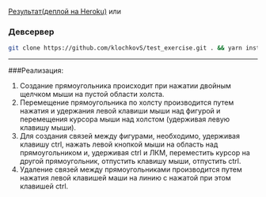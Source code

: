 [Результат(деплой на Heroku)](https://boiling-harbor-35158.herokuapp.com)
или 
### Девсервер
```bash
git clone https://github.com/klochkovS/test_exercise.git . && yarn install && yarn build
```
---

###Реализация:
1) Создание прямоугольника происходит при нажатии двойным щелчком мыши на пустой области холста.
2) Перемещение прямоугольника по холсту производится путем нажатия и удержания левой клавиши мыши над фигурой и перемещения курсора мыши над холстом (удерживая левую клавишу мыши).
3) Для создания связей между фигурами, необходимо, удерживая клавишу ctrl, нажать левой кнопкой мыши на область над прямоугольником и, удерживая ctrl и ЛКМ, переместить курсор на другой прямоугольник, отпустить клавишу мыши, отпустить ctrl.
4) Удаление связей между прямоугольниками производится путем нажатия левой клавишей маши на линию с нажатой при этом клавишей ctrl.